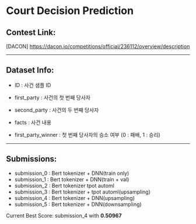 # Court Decision Prediction
 
## Contest Link:

[DACON] https://dacon.io/competitions/official/236112/overview/description

-----
## Dataset Info:

- ID : 사건 샘플 ID

- first_party : 사건의 첫 번째 당사자

- second_party : 사건의 두 번째 당사자

- facts : 사건 내용

- first_party_winner : 첫 번째 당사자의 승소 여부 (0 : 패배, 1 : 승리)

------
## Submissions:

- submission_0 : Bert tokenizer + DNN(train only)
- submission_1 : Bert tokenizer + DNN(train + val)
- submission_2 : Bert tokenizer tpot automl
- submission_3 : Bert tokenizer + tpot automl(upsampling)
- submission_4 : Bert tokenizer + DNN(upsampling)
- submission_5 : Bert tokenizer + DNN(downsampling)

Current Best Score: submission_4 with **0.50967**